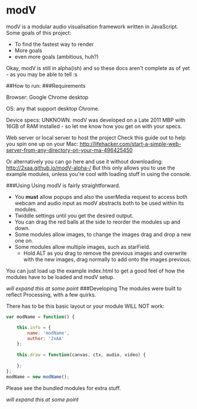 # modV

modV is a modular audio visualisation framework written in JavaScript.
Some goals of this project:

  - To find the fastest way to render
  - More goals
  - even more goals (ambitious, huh?)

Okay, modV is still in alpha(ish) and so these docs aren't complete as of yet - as you may be able to tell :s

##How to run:
###Requirements

Browser: Google Chrome desktop

OS: any that support desktop Chrome.

Device specs: UNKNOWN. modV was developed on a Late 2011 MBP with 16GB of RAM installed - so let me know how you get on with your specs.

Web server or local server to host the project
Check this guide out to help you spin one up on your Mac:
http://lifehacker.com/start-a-simple-web-server-from-any-directory-on-your-ma-496425450

Or alternatively you can go here and use it without downloading: http://2xaa.github.io/modV-alpha-/
But this only allows you to use the example modules, unless you're cool with loading stuff in using the console.

###Using
Using modV is fairly straightforward.

* You **must** allow popups and also the userMedia request to access both webcam and audio input as modV abstracts both to be used within its modules.
* Twiddle settings until you get the desired output.
* You can drag the red balls at the side to reorder the modules up and down.
* Some modules allow images, to change the images drag and drop a new one on.
* Some modules allow multiple images, such as starField.
  * Hold ALT as you drag to remove the previous images and overwrite with the new images, drag normally to add onto the images previous.

You can just load up the example index.html to get a good feel of how the modules have to be loaded and modV setup.

*will expand this at some point*
###Developing
The modules were built to reflect Processing, with a few quirks.

There has to be this basic layout or your module WILL NOT work:

```JavaScript
var modName = function() {

	this.info = {
		name: 'modName',
		author: '2xAA'
	};
		
	this.draw = function(canvas, ctx, audio, video) {
			
	};
};
modName = new modName();
```

Please see the bundled modules for extra stuff.

*will expand this at some point*
